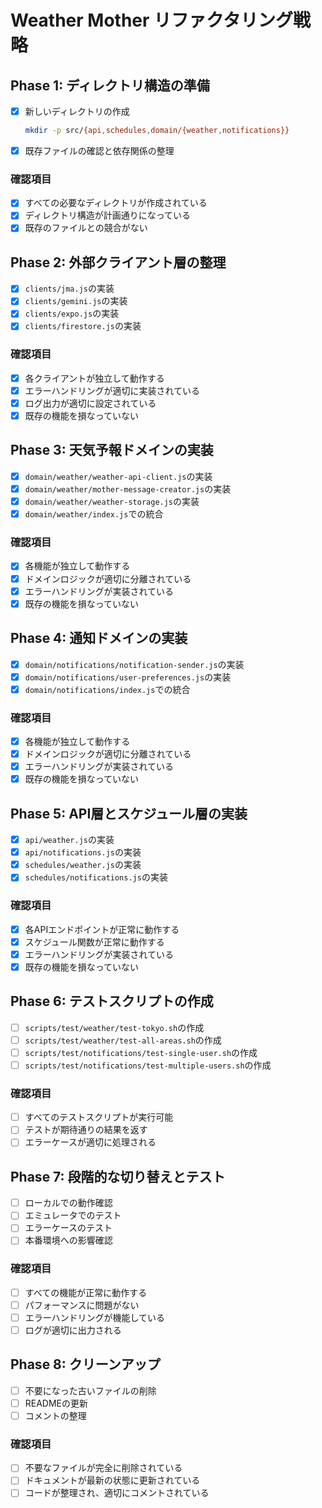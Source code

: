 # Weather Mother リファクタリング戦略

## Phase 1: ディレクトリ構造の準備
- [x] 新しいディレクトリの作成
  ```bash
  mkdir -p src/{api,schedules,domain/{weather,notifications}}
  ```
- [x] 既存ファイルの確認と依存関係の整理

### 確認項目
- [x] すべての必要なディレクトリが作成されている
- [x] ディレクトリ構造が計画通りになっている
- [x] 既存のファイルとの競合がない

## Phase 2: 外部クライアント層の整理
- [x] `clients/jma.js`の実装
- [x] `clients/gemini.js`の実装
- [x] `clients/expo.js`の実装
- [x] `clients/firestore.js`の実装

### 確認項目
- [x] 各クライアントが独立して動作する
- [x] エラーハンドリングが適切に実装されている
- [x] ログ出力が適切に設定されている
- [x] 既存の機能を損なっていない

## Phase 3: 天気予報ドメインの実装
- [x] `domain/weather/weather-api-client.js`の実装
- [x] `domain/weather/mother-message-creator.js`の実装
- [x] `domain/weather/weather-storage.js`の実装
- [x] `domain/weather/index.js`での統合

### 確認項目
- [x] 各機能が独立して動作する
- [x] ドメインロジックが適切に分離されている
- [x] エラーハンドリングが実装されている
- [x] 既存の機能を損なっていない

## Phase 4: 通知ドメインの実装
- [x] `domain/notifications/notification-sender.js`の実装
- [x] `domain/notifications/user-preferences.js`の実装
- [x] `domain/notifications/index.js`での統合

### 確認項目
- [x] 各機能が独立して動作する
- [x] ドメインロジックが適切に分離されている
- [x] エラーハンドリングが実装されている
- [x] 既存の機能を損なっていない

## Phase 5: API層とスケジュール層の実装
- [x] `api/weather.js`の実装
- [x] `api/notifications.js`の実装
- [x] `schedules/weather.js`の実装
- [x] `schedules/notifications.js`の実装

### 確認項目
- [x] 各APIエンドポイントが正常に動作する
- [x] スケジュール関数が正常に動作する
- [x] エラーハンドリングが実装されている
- [x] 既存の機能を損なっていない

## Phase 6: テストスクリプトの作成
- [ ] `scripts/test/weather/test-tokyo.sh`の作成
- [ ] `scripts/test/weather/test-all-areas.sh`の作成
- [ ] `scripts/test/notifications/test-single-user.sh`の作成
- [ ] `scripts/test/notifications/test-multiple-users.sh`の作成

### 確認項目
- [ ] すべてのテストスクリプトが実行可能
- [ ] テストが期待通りの結果を返す
- [ ] エラーケースが適切に処理される

## Phase 7: 段階的な切り替えとテスト
- [ ] ローカルでの動作確認
- [ ] エミュレータでのテスト
- [ ] エラーケースのテスト
- [ ] 本番環境への影響確認

### 確認項目
- [ ] すべての機能が正常に動作する
- [ ] パフォーマンスに問題がない
- [ ] エラーハンドリングが機能している
- [ ] ログが適切に出力される

## Phase 8: クリーンアップ
- [ ] 不要になった古いファイルの削除
- [ ] READMEの更新
- [ ] コメントの整理

### 確認項目
- [ ] 不要なファイルが完全に削除されている
- [ ] ドキュメントが最新の状態に更新されている
- [ ] コードが整理され、適切にコメントされている
